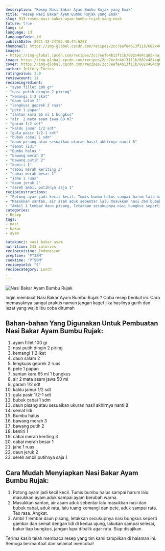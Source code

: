 ```yaml
---
description: "Resep Nasi Bakar Ayam Bumbu Rujak yang Enak"
title: "Resep Nasi Bakar Ayam Bumbu Rujak yang Enak"
slug: 913-resep-nasi-bakar-ayam-bumbu-rujak-yang-enak
future: true
lang: id
language: id
languageCode: id
publishDate: 2021-12-24T02:40:44.620Z 
thumbnail: https://img-global.cpcdn.com/recipes/2cc7eefe4b13f11b/682x484cq65/nasi-bakar-ayam-bumbu-rujak-foto-resep-utama.png
images:
- https://img-global.cpcdn.com/recipes/2cc7eefe4b13f11b/682x484cq65/nasi-bakar-ayam-bumbu-rujak-foto-resep-utama.png
image: https://img-global.cpcdn.com/recipes/2cc7eefe4b13f11b/682x484cq65/nasi-bakar-ayam-bumbu-rujak-foto-resep-utama.png
cover: https://img-global.cpcdn.com/recipes/2cc7eefe4b13f11b/682x484cq65/nasi-bakar-ayam-bumbu-rujak-foto-resep-utama.png
author: Jeffery Torres
ratingvalue: 3.9
reviewcount: 11
recipeingredient:
- "ayam fillet 100 gr"
- "nasi putih dingin 2 piring"
- "kemangi 1-2 ikat"
- "daun salam 2"
- "lengkuas geprek 2 ruas"
- "pete 1 papan"
- "santan kara 65 ml 1 bungkus"
- "air  2 mata asam jawa 50 ml"
- "garam 1/2 sdt"
- "kaldu jamur 1/2 sdt"
- "gula pasir 1/2-1 sdt"
- "bubuk cabai 1 sdm"
- "daun pisang atau sesuaikan ukuran hasil akhirnya nanti 8"
- "semat lidi"
- "Bumbu halus "
- "bawang merah 3"
- "bawang putih 2"
- "kemiri 1"
- "cabai merah keriting 3"
- "cabai merah besar 1"
- "jahe 1 ruas"
- "daun jeruk 2"
- "sereh ambil putihnya saja 1"
recipeinstructions:
- "Potong ayam jadi kecil kecil. Tumis bumbu halus sampai harum lalu masukkan ayam.aduk sampai ayam berubah warna."
- "Masukkan santan, air asam aduk sebentar lalu masukkan nasi dan bubuk cabai, aduk rata, lalu tuang kemangi dan pete, aduk sampai rata. Tes rasa. Angkat."
- "Ambil 1 lembar daun pisang, letakkan secukupnya nasi bungkus seperti gambar dan semat dengan lidi di kedua ujung, lakukan sampai selesai, bakar tiap bungkus, jangan lupa dibalik agar rata. Siap disajikan."
categories:
- Resep
tags:
- nasi
- bakar
- ayam

katakunci: nasi bakar ayam 
nutrition: 243 calories
recipecuisine: Indonesian
preptime: "PT38M"
cooktime: "PT50M"
recipeyield: "4"
recipecategory: Lunch
. 
---
```



![Nasi Bakar Ayam Bumbu Rujak](https://img-global.cpcdn.com/recipes/2cc7eefe4b13f11b/682x484cq65/nasi-bakar-ayam-bumbu-rujak-foto-resep-utama.png)

Ingin membuat Nasi Bakar Ayam Bumbu Rujak ? Coba resep berikut ini. Cara memasaknya sangat praktis namun jangan kaget jika hasilnya gurih dan lezat yang wajib ibu coba dirumah

<!--inarticleads1-->

## Bahan-bahan Yang Digunakan Untuk Pembuatan Nasi Bakar Ayam Bumbu Rujak:

1. ayam fillet 100 gr
1. nasi putih dingin 2 piring
1. kemangi 1-2 ikat
1. daun salam 2
1. lengkuas geprek 2 ruas
1. pete 1 papan
1. santan kara 65 ml 1 bungkus
1. air  2 mata asam jawa 50 ml
1. garam 1/2 sdt
1. kaldu jamur 1/2 sdt
1. gula pasir 1/2-1 sdt
1. bubuk cabai 1 sdm
1. daun pisang atau sesuaikan ukuran hasil akhirnya nanti 8
1. semat lidi
1. Bumbu halus 
1. bawang merah 3
1. bawang putih 2
1. kemiri 1
1. cabai merah keriting 3
1. cabai merah besar 1
1. jahe 1 ruas
1. daun jeruk 2
1. sereh ambil putihnya saja 1



<!--inarticleads2-->

## Cara Mudah Menyiapkan Nasi Bakar Ayam Bumbu Rujak:

1. Potong ayam jadi kecil kecil. Tumis bumbu halus sampai harum lalu masukkan ayam.aduk sampai ayam berubah warna.
1. Masukkan santan, air asam aduk sebentar lalu masukkan nasi dan bubuk cabai, aduk rata, lalu tuang kemangi dan pete, aduk sampai rata. Tes rasa. Angkat.
1. Ambil 1 lembar daun pisang, letakkan secukupnya nasi bungkus seperti gambar dan semat dengan lidi di kedua ujung, lakukan sampai selesai, bakar tiap bungkus, jangan lupa dibalik agar rata. Siap disajikan.




Terima kasih telah membaca resep yang tim kami tampilkan di halaman ini. Semoga bermanfaat dan selamat mencoba!

